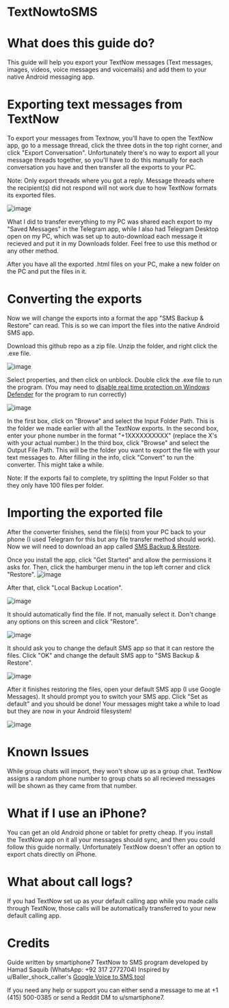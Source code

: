 # TextNowtoSMS

# What does this guide do?
This guide will help you export your TextNow messages (Text messages, images, videos, voice messages and voicemails) and add them to your native Android messaging app.

# Exporting text messages from TextNow
To export your messages from Textnow, you'll have to open the TextNow app, go to a message thread, click the three dots in the top right corner, and click "Export Conversation". Unfortunately there's no way to export all your message threads together, so you'll have to do this manually for each conversation you have and then transfer all the exports to your PC. 

Note: Only export threads where you got a reply. Message threads where the recipient(s) did not respond will not work due to how TextNow formats its exported files.

![image](https://github.com/user-attachments/assets/37a2f5df-0b77-4557-829e-f026a62a0ea5)

What I did to transfer everything to my PC was shared each export to my "Saved Messages" in the Telegram app, while I also had Telegram Desktop open on my PC, which was set up to auto-download each message it recieved and put it in my Downloads folder. Feel free to use this method or any other method. 

After you have all the exported .html files on your PC, make a new folder on the PC and put the files in it. 

# Converting the exports
Now we will change the exports into a format the app "SMS Backup & Restore" can read. This is so we can import the files into the native Android SMS app. 

Download this github repo as a zip file. Unzip the folder, and right click the .exe file.

![image](https://github.com/user-attachments/assets/90e586c6-fdd7-4246-8865-6a51d5670b7d)

Select properties, and then click on unblock. Double click the .exe file to run the program. (You may need to [disable real time protection on Windows Defender](https://support.microsoft.com/en-us/windows/virus-and-threat-protection-in-the-windows-security-app-1362f4cd-d71a-b52a-0b66-c2820032b65e) for the program to run correctly)

![image](https://github.com/user-attachments/assets/a8e30cf4-0cc9-4125-b5ac-ee6f4deb8f5a)

In the first box, click on "Browse" and select the Input Folder Path. This is the folder we made earlier with all the TextNow exports.
In the second box, enter your phone number in the format "+1XXXXXXXXXX" (replace the X's with your actual number.)
In the third box, click "Browse" and select the Output File Path. This will be the folder you want to export the file with your text messages to.
After filling in the info, click "Convert" to run the converter. This might take a while. 

Note: If the exports fail to complete, try splitting the Input Folder so that they only have 100 files per folder.

# Importing the exported file 
After the converter finishes, send the file(s) from your PC back to your phone (I used Telegram for this but any file transfer method should work). Now we will need to download an app called [SMS Backup & Restore](https://play.google.com/store/apps/details?id=com.riteshsahu.SMSBackupRestore).

Once you install the app, click "Get Started" and allow the permissions it asks for. Then, click the hamburger menu in the top left corner and click "Restore".
![image](https://github.com/user-attachments/assets/5a637a4f-2327-47dd-ad38-c1db6e4b52f2)

After that, click "Local Backup Location". 

![image](https://github.com/user-attachments/assets/16d6cad6-0e96-48b3-a606-317bfa357982)

It should automatically find the file. If not, manually select it. Don't change any options on this screen and click "Restore". 

![image](https://github.com/user-attachments/assets/9308e3f1-5750-45e3-abde-ddc44c35a6aa)

It should ask you to change the default SMS app so that it can restore the files. Click "OK" and change the default SMS app to "SMS Backup & Restore".

![image](https://github.com/user-attachments/assets/6c581575-2f4c-415b-ac31-710250303850)

After it finishes restoring the files, open your default SMS app (I use Google Messages). It should prompt you to switch your SMS app. Click "Set as default" and you should be done! Your messages might take a while to load but they are now in your Android filesystem!

![image](https://github.com/user-attachments/assets/c24f5abf-aeb2-4945-88f0-35ebcaea284d)

# Known Issues

While group chats will import, they won't show up as a group chat. TextNow assigns a random phone number to group chats so all recieved messages will be shown as they came from that number.

# What if I use an iPhone?

You can get an old Android phone or tablet for pretty cheap. If you install the TextNow app on it all your messages should sync, and then you could follow this guide normally. Unfortunately TextNow doesn't offer an option to export chats directly on iPhone. 

# What about call logs?

If you had TextNow set up as your default calling app while you made calls through TextNow, those calls will be automatically transferred to your new default calling app.

# Credits

Guide written by smartiphone7
TextNow to SMS program developed by Hamad Saquib (WhatsApp: +92 317 2772704)
Inspired by u/Baller_shock_caller's [Google Voice to SMS tool](https://www.reddit.com/r/Googlevoice/comments/1asiq0x/google_voice_sms_tool_complete/)

If you need any help or support you can either send a message to me at +1 (415) 500-0385 or send a Reddit DM to u/smartiphone7.

